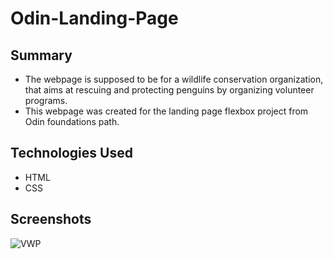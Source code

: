 # Odin-Landing-Page  

## Summary  

- The webpage is supposed to be for a wildlife conservation organization, that aims at rescuing and protecting penguins by organizing volunteer programs.
- This webpage was created for the landing page flexbox project from Odin foundations path.

## Technologies Used  
- HTML  
- CSS

## Screenshots
  
![VWP](https://github.com/user-attachments/assets/2ef502a4-bfe8-4f86-add8-0f61a2ef7040)



